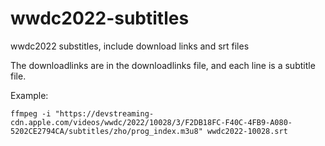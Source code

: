 # wwdc2022-subtitles
wwdc2022 substitles, include download links and srt files

The downloadlinks are in the downloadlinks file, and each line is a subtitle file.

Example:

`ffmpeg -i "https://devstreaming-cdn.apple.com/videos/wwdc/2022/10028/3/F2DB18FC-F40C-4FB9-A080-5202CE2794CA/subtitles/zho/prog_index.m3u8" wwdc2022-10028.srt`

